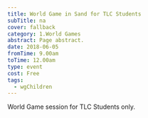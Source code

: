```yaml
---
title: World Game in Sand for TLC Students
subTitle: na
cover: fallback
category: 1.World Games
abstract: Page abstract.
date: 2018-06-05
fromTime: 9.00am
toTime: 12.00am
type: event
cost: Free
tags:
  - wgChildren
---
```


World Game session for TLC Students only.


